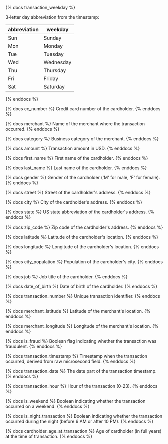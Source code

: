 {% docs transaction_weekday %}
    
3-letter day abbreviation from the timestamp: 

| abbreviation   | weekday      |
|----------------|--------------|
| Sun            | Sunday       |
| Mon            | Monday       |
| Tue            | Tuesday      |
| Wed            | Wednesday    |
| Thu            | Thursday     |
| Fri            | Friday       |
| Sat            | Saturday     |

{% enddocs %}

{% docs cc_number %}
Credit card number of the cardholder.
{% enddocs %}

{% docs merchant %}
Name of the merchant where the transaction occurred.
{% enddocs %}

{% docs category %}
Business category of the merchant.
{% enddocs %}

{% docs amount %}
Transaction amount in USD.
{% enddocs %}

{% docs first_name %}
First name of the cardholder.
{% enddocs %}

{% docs last_name %}
Last name of the cardholder.
{% enddocs %}

{% docs gender %}
Gender of the cardholder ('M' for male, 'F' for female).
{% enddocs %}

{% docs street %}
Street of the cardholder's address.
{% enddocs %}

{% docs city %}
City of the cardholder's address.
{% enddocs %}

{% docs state %}
US state abbreviation of the cardholder's address.
{% enddocs %}

{% docs zip_code %}
Zip code of the cardholder's address.
{% enddocs %}

{% docs latitude %}
Latitude of the cardholder's location.
{% enddocs %}

{% docs longitude %}
Longitude of the cardholder's location.
{% enddocs %}

{% docs city_population %}
Population of the cardholder's city.
{% enddocs %}

{% docs job %}
Job title of the cardholder.
{% enddocs %}

{% docs date_of_birth %}
Date of birth of the cardholder.
{% enddocs %}

{% docs transaction_number %}
Unique transaction identifier.
{% enddocs %}

{% docs merchant_latitude %}
Latitude of the merchant's location.
{% enddocs %}

{% docs merchant_longitude %}
Longitude of the merchant's location.
{% enddocs %}

{% docs is_fraud %}
Boolean flag indicating whether the transaction was fraudulent.
{% enddocs %}

{% docs transaction_timestamp %}
Timestamp when the transaction occurred, derived from raw microsecond field.
{% enddocs %}

{% docs transaction_date %}
The date part of the transaction timestamp.
{% enddocs %}

{% docs transaction_hour %}
Hour of the transaction (0-23).
{% enddocs %}

{% docs is_weekend %}
Boolean indicating whether the transaction occurred on a weekend.
{% enddocs %}

{% docs is_night_transaction %}
Boolean indicating whether the transaction occurred during the night (before 6 AM or after 10 PM).
{% enddocs %}

{% docs cardholder_age_at_transaction %}
Age of cardholder (in full years) at the time of transaction.
{% enddocs %}
